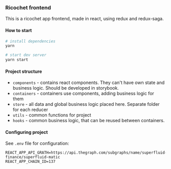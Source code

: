### Ricochet frontend

This is a ricochet app frontend, made in react, using redux and redux-saga.

#### How to start

```bash
# install dependencies
yarn

# start dev server
yarn start

```

#### Project structure

- `components` - contains react components. They can't have own state and business logic. Should be developed in storybook.
- `containers` - containers use components, adding business logic for them
- `store` - all data and global business logic placed here. Separate folder for each reducer
- `utils` - common functions for project
- `hooks` - common business logic, that can be reused between containers.

#### Configuring project

See `.env` file for configuration:

```dotenv
REACT_APP_API_GRATH=https://api.thegraph.com/subgraphs/name/superfluid-finance/superfluid-matic
REACT_APP_CHAIN_ID=137
```
